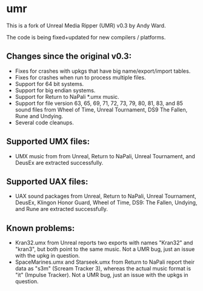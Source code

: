 umr
===

This is a fork of Unreal Media Ripper (UMR) v0.3 by Andy Ward.

The code is being fixed+updated for new compilers / platforms.

Changes since the original v0.3:
--------------------------------
- Fixes for crashes with upkgs that have big name/export/import tables.
- Fixes for crashes when run to process multiple files.
- Support for 64 bit systems.
- Support for big endian systems.
- Support for Return to NaPali *.umx music.
- Support for file version 63, 65, 69, 71, 72, 73, 79, 80, 81, 83, and
  85 sound files from Wheel of Time, Unreal Tournament, DS9 The Fallen,
  Rune and Undying.
- Several code cleanups.

Supported UMX files:
--------------------
- UMX music from from Unreal, Return to NaPali, Unreal Tournament, and
  DeusEx are extracted successfully.

Supported UAX files:
--------------------
- UAX sound packages from Unreal, Return to NaPali, Unreal Tournament,
  DeusEx, Klingon Honor Guard, Wheel of Time, DS9: The Fallen, Undying,
  and Rune are extracted successfully.

Known problems:
---------------
- Kran32.umx from Unreal reports two exports with names "Kran32" and
  "kran3", but both point to the same music.  Not a UMR bug, just an
  issue with the upkg in question.
- SpaceMarines.umx and Starseek.umx from Return to NaPali report their
  data as "s3m" (Scream Tracker 3), whereas the actual music format is
  "it" (Impulse Tracker).  Not a UMR bug, just an issue with the upkgs
  in question.
